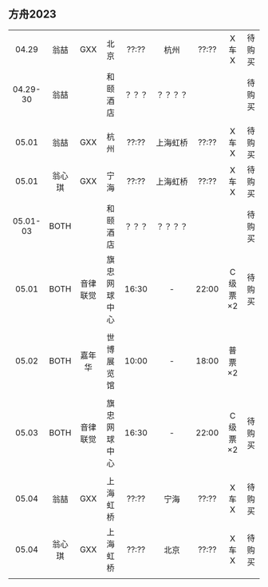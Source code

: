 ## 方舟2023

|        |      |           |             |       |          |       |         |      |
| :----: | :--: | :-------: | :---------: | :---: | :------: | :---: | :-----: | :--: |
| 04.29  | 翁喆 |  GXX      |     北京     | ??:?? |   杭州   | ??:?? | X车X    | 待购买 |
|04.29-30| 翁喆 |           |   和颐酒店   | ？？？| ？？？？ |       |         | 待购买 |
|        |      |           |             |       |          |       |         |      |
| 05.01  | 翁喆 |  GXX      |     杭州     | ??:?? | 上海虹桥 | ??:?? | X车X    | 待购买 |
| 05.01  |翁心琪|  GXX      |     宁海     | ??:?? | 上海虹桥 | ??:?? | X车X    | 待购买 |
|05.01-03| BOTH |           |   和颐酒店   | ？？？| ？？？？ |       |         | 待购买 |
| 05.01  | BOTH |  音律联觉  | 旗忠网球中心 | 16:30 |    -    | 22:00 | C级票×2 | 待购买 |
|        |      |           |             |       |          |       |         |      |
| 05.02  | BOTH |   嘉年华   | 世博展览馆  | 10:00 |    -     | 18:00 | 普票×2  |      |
|        |      |           |             |       |          |       |         |      |
| 05.03  | BOTH |  音律联觉  | 旗忠网球中心 | 16:30 |    -     | 22:00 | C级票×2 | 待购买 |
|        |      |           |             |       |          |       |         |      |
| 05.04  | 翁喆 |  GXX      |   上海虹桥   | ??:?? |   宁海   | ??:?? | X车X    | 待购买 |
| 05.04  |翁心琪|  GXX      |   上海虹桥   | ??:?? |   北京   | ??:?? | X车X    | 待购买 |
|        |      |           |             |       |          |       |         |      |
